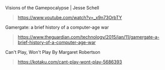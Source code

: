 Visions of the Gamepocalypse | Jesse Schell

> https://www.youtube.com/watch?v=_x9n73OrbTY

Gamergate: a brief history of a computer-age war

> https://www.theguardian.com/technology/2015/jan/11/gamergate-a-brief-history-of-a-computer-age-war

Can't Play, Won't Play By Margaret Robertson

> https://kotaku.com/cant-play-wont-play-5686393
